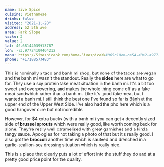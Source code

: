 ```yaml
---
name: 5ive Spice
cuisine: Vietnamese
drinks: false
visited: "2021-11-28"
address: 52 5th Ave
area: Park Slope
taste: 2
value: 2
lat: 40.68144039913787
lon: -73.97724100464212
menu: https://5ivespicebk.com/home-5ivespicebk#865c19de-ce54-43a2-a977-9031a6935cca
phone: "+17188573483"
---
```


This is nominally a taco and banh mi shop, but none of the tacos are vegan and the banh mi wasn't the standout. Really the **sides** here are what to go for. They use a soy protein fake meat situation in the banh mi. It's a bit too sweet and overpowering, and makes the whole thing come off as a fake meat sandwhich rather than a banh mi. Like it's good fake meat but I wanted a banh mi. I still think the best one I've found so far is [Bánh](/places/banh) at the upper end of the Upper West Side.  I've also had the pho here which is a good hangover cure but not incredible.

However, for $4 extra bucks (with a banh mi) you can get a decently sized side of **brussel sprouts** which were really good, like worth coming back for alone. They're really well caramelised with great garnishes and a kinda tangy sauce. Apologies for not taking a photo of that but it's really good. I also got the **broccoli** another time which is sauteed and drenched in a garlic-scallion-soy dressing situation which is really nice.

This is a place that clearly puts a lot of effort into the stuff they do and at a pretty good price point for the quality.

